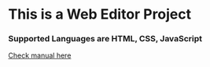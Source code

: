 # This is a Web Editor Project

### Supported Languages are HTML, CSS, JavaScript

[Check manual here](https://www.smashingmagazine.com/2022/01/building-web-code-editor/)
